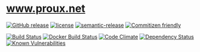 # www.proux.net

[![GitHub release](https://img.shields.io/github/release/proux/www.svg?maxAge=2592000)](https://github.com/proux/www/releases)
[![license](https://img.shields.io/badge/licence-copyright-blue.svg)](https://github.com/proux/www/blob/develop/LICENSE)
[![semantic-release](https://img.shields.io/badge/%20%20%F0%9F%93%A6%F0%9F%9A%80-semantic--release-e10079.svg)](https://github.com/semantic-release/semantic-release)
[![Commitizen friendly](https://img.shields.io/badge/commitizen-friendly-brightgreen.svg)](http://commitizen.github.io/cz-cli/)

[![Build Status](https://travis-ci.org/proux/www.svg?branch=master)](https://travis-ci.org/proux/www)
[![Docker Build Status](https://img.shields.io/docker/build/prouxnet/www.svg)](https://hub.docker.com/r/prouxnet/www/builds/)
[![Code Climate](https://codeclimate.com/github/proux/www/badges/gpa.svg)](https://codeclimate.com/github/proux/www)
[![Dependency Status](https://dependencyci.com/github/proux/www/badge)](https://dependencyci.com/github/proux/www)
[![Known Vulnerabilities](https://snyk.io/test/github/proux/www/badge.svg)](https://snyk.io/test/github/proux/www)
